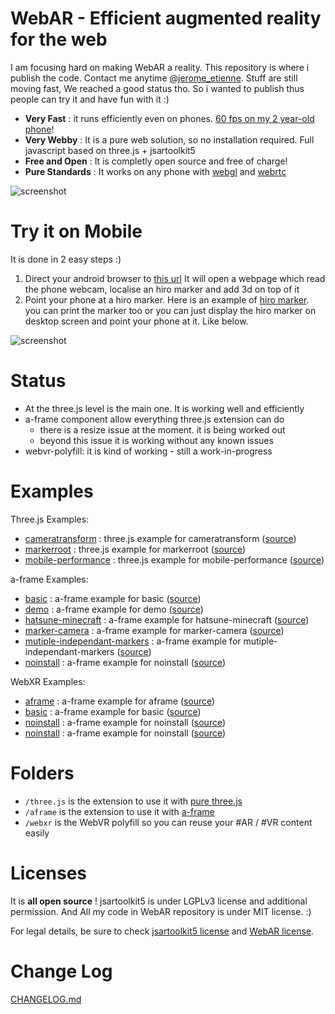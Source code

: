 # WebAR - Efficient augmented reality for the web

I am focusing hard on making WebAR a reality. 
This repository is where i publish the code.
Contact me anytime [@jerome_etienne](https://twitter.com/jerome_etienne).
Stuff are still moving fast, We reached a good status tho.
So i wanted to publish thus people can try it and have fun with it :)

- **Very Fast** : it runs efficiently even on phones. [60 fps on my 2 year-old phone](https://twitter.com/jerome_etienne/status/831333879810236421)!
- **Very Webby** : It is a pure web solution, so no installation required. Full javascript based on three.js + jsartoolkit5
- **Free and Open** : It is completly open source and free of charge!
- **Pure Standards** : It works on any phone with [webgl](http://caniuse.com/#feat=webgl) and [webrtc](http://caniuse.com/#feat=stream)

![screenshot](https://cloud.githubusercontent.com/assets/252962/23068128/40343608-f51a-11e6-8cb3-900e37a7f658.jpg)

# Try it on Mobile
It is done in 2 easy steps :)

1. Direct your android browser to [this url](https://jeromeetienne.github.io/WebAR/three.js/examples/mobile-performance.html)
  It will open a webpage which read the phone webcam, localise an hiro marker and add 3d on top of it
2. Point your phone at a hiro marker. Here is an example of [hiro marker](http://wibiwardhono.lecture.ub.ac.id/files/2015/01/HIRO.jpg).
  you can print the marker too or 
  you can just display the hiro marker on desktop screen and point your phone at it. Like below.

![screenshot](https://cloud.githubusercontent.com/assets/252962/23072106/73a0656c-f528-11e6-9fcd-3c900d1d47d3.jpg)

# Status
- At the three.js level is the main one. It is working well and efficiently
- a-frame component allow everything three.js extension can do
  - there is a resize issue at the moment. it is being worked out
  - beyond this issue it is working without any known issues
- webvr-polyfill: it is kind of working - still a work-in-progress

# Examples

Three.js Examples: 

- [cameratransform](https://jeromeetienne.github.io/WebAR/three.js/examples/cameratransform.html) : 
  three.js example for cameratransform
  ([source](https://github.com/jeromeetienne/WebAR/blob/master/three.js/examples/cameratransform.html))
- [markerroot](https://jeromeetienne.github.io/WebAR/three.js/examples/markerroot.html) : 
  three.js example for markerroot
  ([source](https://github.com/jeromeetienne/WebAR/blob/master/three.js/examples/markerroot.html))
- [mobile-performance](https://jeromeetienne.github.io/WebAR/three.js/examples/mobile-performance.html) : 
  three.js example for mobile-performance
  ([source](https://github.com/jeromeetienne/WebAR/blob/master/three.js/examples/mobile-performance.html))

a-frame Examples: 

- [basic](https://jeromeetienne.github.io/WebAR/three.js/examples/basic.html) : 
  a-frame example for basic
  ([source](https://github.com/jeromeetienne/WebAR/blob/master/three.js/examples/basic.html))
- [demo](https://jeromeetienne.github.io/WebAR/three.js/examples/demo.html) : 
  a-frame example for demo
  ([source](https://github.com/jeromeetienne/WebAR/blob/master/three.js/examples/demo.html))
- [hatsune-minecraft](https://jeromeetienne.github.io/WebAR/three.js/examples/hatsune-minecraft.html) : 
  a-frame example for hatsune-minecraft
  ([source](https://github.com/jeromeetienne/WebAR/blob/master/three.js/examples/hatsune-minecraft.html))
- [marker-camera](https://jeromeetienne.github.io/WebAR/three.js/examples/marker-camera.html) : 
  a-frame example for marker-camera
  ([source](https://github.com/jeromeetienne/WebAR/blob/master/three.js/examples/marker-camera.html))
- [mutiple-independant-markers](https://jeromeetienne.github.io/WebAR/three.js/examples/mutiple-independant-markers.html) : 
  a-frame example for mutiple-independant-markers
  ([source](https://github.com/jeromeetienne/WebAR/blob/master/three.js/examples/mutiple-independant-markers.html))
- [noinstall](https://jeromeetienne.github.io/WebAR/three.js/examples/noinstall.html) : 
  a-frame example for noinstall
  ([source](https://github.com/jeromeetienne/WebAR/blob/master/three.js/examples/noinstall.html))

WebXR Examples: 
- [aframe](https://jeromeetienne.github.io/WebAR/aframe/examples/aframe.html) : 
  a-frame example for aframe
  ([source](https://github.com/jeromeetienne/WebAR/blob/master/three.js/examples/aframe.html))
- [basic](https://jeromeetienne.github.io/WebAR/aframe/examples/basic.html) : 
  a-frame example for basic
  ([source](https://github.com/jeromeetienne/WebAR/blob/master/three.js/examples/basic.html))
- [noinstall](https://jeromeetienne.github.io/WebAR/aframe/examples/noinstall.html) : 
  a-frame example for noinstall
  ([source](https://github.com/jeromeetienne/WebAR/blob/master/three.js/examples/noinstall.html))
- [noinstall](https://jeromeetienne.github.io/WebAR/aframe/examples/noinstall.html) : 
  a-frame example for noinstall
  ([source](https://github.com/jeromeetienne/WebAR/blob/master/three.js/examples/noinstall.html))

# Folders
- ```/three.js``` is the extension to use it with [pure three.js](https://threejs.org)
- ```/aframe``` is the extension to use it with [a-frame](https://aframe.io)
- ```/webxr``` is the WebVR polyfill so you can reuse your #AR / #VR content easily

# Licenses
It is **all open source** ! jsartoolkit5 is under LGPLv3 license and additional permission.
And All my code in WebAR repository is under MIT license. :)

For legal details, be sure to check [jsartoolkit5 license](https://github.com/artoolkit/jsartoolkit5/blob/master/LICENSE.txt)
and [WebAR license](https://github.com/jeromeetienne/WebAR/blob/master/LICENSE.txt).


# Change Log
[CHANGELOG.md](https://github.com/jeromeetienne/WebAR/blob/master/CHANGELOG.md)
